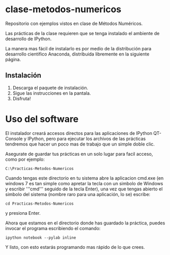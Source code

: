 clase-metodos-numericos
=======================

Repositorio con ejemplos vistos en clase de Métodos Numéricos.

Las prácticas de la clase requieren que se tenga instalado el ambiente de desarrollo de IPython.

La manera mas fácil de instalarlo es por medio de la distribución para desarrollo cientifico Anaconda, distribuida libremente en la siguiente página.

## Instalación

1. Descarga el paquete de instalación.
2. Sigue las instrucciones en la pantala.
3. Disfruta!

# Uso del software

El instalador creará accesos directos para las aplicaciones de IPython QT-Console y IPython, pero para ejecutar los archivos de las prácticas tendremos que hacer un poco mas de trabajo que un simple doble clic.

Asegurate de guardar tus prácticas en un solo lugar para facil acceso, como por ejemplo:

    C:\Practicas-Metodos-Numericos

Cuando tengas este directorio en tu sistema abre la aplicacion cmd.exe (en windows 7 es tan simple como apretar la tecla con un simbolo de Windows y escribir '''cmd''' seguido de la tecla Enter), una vez que tengas abierto el simbolo del sistema (nombre raro para una aplicación, lo se) escribe:

    cd Practicas-Metodos-Numericos

y presiona Enter.

Ahora que estamos en el directorio donde has guardado la práctica, puedes invocar el programa escribiendo el comando:

    ipython notebook --pylab inline

Y listo, con esto estarás programando mas rápido de lo que crees.